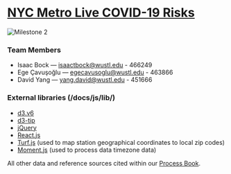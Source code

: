 # [NYC Metro Live COVID-19 Risks](https://washuvis.github.io/nyccovid/)
![Milestone 2](https://washuvis.github.io/nyccovid/images/Milestone2.png "Milestone 2")

### Team Members
- Isaac Bock — isaactbock@wustl.edu - 466249
- Ege Çavuşoğlu — egecavusoglu@wustl.edu - 463866
- David Yang — yang.david@wustl.edu - 451666

### External libraries (/docs/js/lib/)
- [d3.v6](https://d3js.org/)
- [d3-tip](https://github.com/caged/d3-tip)
- [jQuery](https://jquery.com/)
- [React.js](https://reactjs.org/)
- [Turf.js](https://turfjs.org/) (used to map station geographical coordinates to local zip codes)
- [Moment.js](https://momentjs.com/) (used to process data timezone data)

All other data and reference sources cited within our [Process Book](https://washuvis.github.io/nyccovid/processBook.html).
